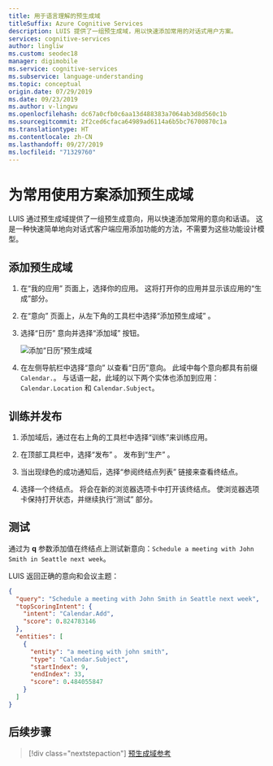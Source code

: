 ```yaml
---
title: 用于语言理解的预生成域
titleSuffix: Azure Cognitive Services
description: LUIS 提供了一组预生成域，用以快速添加常用的对话式用户方案。
services: cognitive-services
author: lingliw
ms.custom: seodec18
manager: digimobile
ms.service: cognitive-services
ms.subservice: language-understanding
ms.topic: conceptual
origin.date: 07/29/2019
ms.date: 09/23/2019
ms.author: v-lingwu
ms.openlocfilehash: dc67a0cfb0c6aa13d488383a7064ab3d8d560c1b
ms.sourcegitcommit: 2f2ced6cfaca64989ad6114a6b5bc76700870c1a
ms.translationtype: HT
ms.contentlocale: zh-CN
ms.lasthandoff: 09/27/2019
ms.locfileid: "71329760"
---
```

# <a name="add-prebuilt-domains-for-common-usage-scenarios"></a>为常用使用方案添加预生成域 

LUIS 通过预生成域提供了一组预生成意向，用以快速添加常用的意向和话语。 这是一种快速简单地向对话式客户端应用添加功能的方法，不需要为这些功能设计模型。 

## <a name="add-a-prebuilt-domain"></a>添加预生成域

1. 在“我的应用”  页面上，选择你的应用。 这将打开你的应用并显示该应用的“生成”部分。  

1. 在“意向”  页面上，从左下角的工具栏中选择“添加预生成域”  。 

1. 选择“日历”  意向并选择“添加域”  按钮。

    ![添加“日历”预生成域](./media/luis-prebuilt-domains/add-prebuilt-domain.png)

1. 在左侧导航栏中选择“意向”  以查看“日历”意向。 此域中每个意向都具有前缀 `Calendar.`。 与话语一起，此域的以下两个实体也添加到应用：`Calendar.Location` 和 `Calendar.Subject`。 

## <a name="train-and-publish"></a>训练并发布

1. 添加域后，通过在右上角的工具栏中选择“训练”来训练应用。  

1. 在顶部工具栏中，选择“发布”  。 发布到“生产”  。 

1. 当出现绿色的成功通知后，选择“参阅终结点列表”  链接来查看终结点。

1. 选择一个终结点。 将会在新的浏览器选项卡中打开该终结点。 使浏览器选项卡保持打开状态，并继续执行“测试”  部分。

## <a name="test"></a>测试

通过为 **q** 参数添加值在终结点上测试新意向：`Schedule a meeting with John Smith in Seattle next week`。

LUIS 返回正确的意向和会议主题：

```json
{
  "query": "Schedule a meeting with John Smith in Seattle next week",
  "topScoringIntent": {
    "intent": "Calendar.Add",
    "score": 0.824783146
  },
  "entities": [
    {
      "entity": "a meeting with john smith",
      "type": "Calendar.Subject",
      "startIndex": 9,
      "endIndex": 33,
      "score": 0.484055847
    }
  ]
}
```

## <a name="next-steps"></a>后续步骤
> [!div class="nextstepaction"]
> [预生成域参考](./luis-reference-prebuilt-domains.md)




